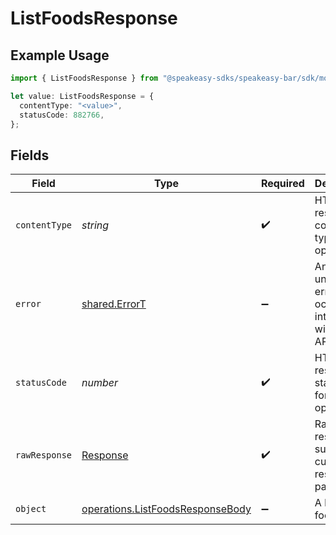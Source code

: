 # ListFoodsResponse

## Example Usage

```typescript
import { ListFoodsResponse } from "@speakeasy-sdks/speakeasy-bar/sdk/models/operations";

let value: ListFoodsResponse = {
  contentType: "<value>",
  statusCode: 882766,
};
```

## Fields

| Field                                                                                       | Type                                                                                        | Required                                                                                    | Description                                                                                 |
| ------------------------------------------------------------------------------------------- | ------------------------------------------------------------------------------------------- | ------------------------------------------------------------------------------------------- | ------------------------------------------------------------------------------------------- |
| `contentType`                                                                               | *string*                                                                                    | :heavy_check_mark:                                                                          | HTTP response content type for this operation                                               |
| `error`                                                                                     | [shared.ErrorT](../../../sdk/models/shared/errort.md)                                       | :heavy_minus_sign:                                                                          | An unknown error occurred interacting with the API.                                         |
| `statusCode`                                                                                | *number*                                                                                    | :heavy_check_mark:                                                                          | HTTP response status code for this operation                                                |
| `rawResponse`                                                                               | [Response](https://developer.mozilla.org/en-US/docs/Web/API/Response)                       | :heavy_check_mark:                                                                          | Raw HTTP response; suitable for custom response parsing                                     |
| `object`                                                                                    | [operations.ListFoodsResponseBody](../../../sdk/models/operations/listfoodsresponsebody.md) | :heavy_minus_sign:                                                                          | A list of food items.                                                                       |